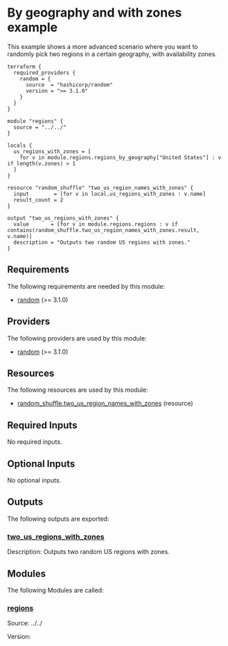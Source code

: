 <!-- BEGIN_TF_DOCS -->
# By geography and with zones example

This example shows a more advanced scenario where you want to randomly pick two regions in a certain geography, with availability zones.

```hcl
terraform {
  required_providers {
    random = {
      source  = "hashicorp/random"
      version = ">= 3.1.0"
    }
  }
}

module "regions" {
  source = "../../"
}

locals {
  us_regions_with_zones = [
    for v in module.regions.regions_by_geography["United States"] : v if length(v.zones) > 1
  ]
}

resource "random_shuffle" "two_us_region_names_with_zones" {
  input        = [for v in local.us_regions_with_zones : v.name]
  result_count = 2
}

output "two_us_regions_with_zones" {
  value       = [for v in module.regions.regions : v if contains(random_shuffle.two_us_region_names_with_zones.result, v.name)]
  description = "Outputs two random US regions with zones."
}
```

<!-- markdownlint-disable MD033 -->
## Requirements

The following requirements are needed by this module:

- <a name="requirement_random"></a> [random](#requirement\_random) (>= 3.1.0)

## Providers

The following providers are used by this module:

- <a name="provider_random"></a> [random](#provider\_random) (>= 3.1.0)

## Resources

The following resources are used by this module:

- [random_shuffle.two_us_region_names_with_zones](https://registry.terraform.io/providers/hashicorp/random/latest/docs/resources/shuffle) (resource)

<!-- markdownlint-disable MD013 -->
## Required Inputs

No required inputs.

## Optional Inputs

No optional inputs.

## Outputs

The following outputs are exported:

### <a name="output_two_us_regions_with_zones"></a> [two\_us\_regions\_with\_zones](#output\_two\_us\_regions\_with\_zones)

Description: Outputs two random US regions with zones.

## Modules

The following Modules are called:

### <a name="module_regions"></a> [regions](#module\_regions)

Source: ../../

Version:


<!-- END_TF_DOCS -->